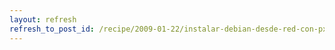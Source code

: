 ```yaml
---
layout: refresh
refresh_to_post_id: /recipe/2009-01-22/instalar-debian-desde-red-con-pxe-nunca-fue-tan-fcil
---
```

